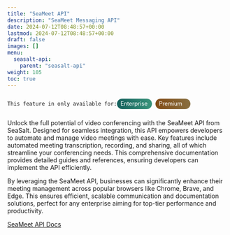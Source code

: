 ```yaml
---
title: "SeaMeet API"
description: "SeaMeet Messaging API"
date: 2024-07-12T08:48:57+00:00
lastmod: 2024-07-12T08:48:57+00:00
draft: false
images: []
menu:
  seasalt-api:
    parent: "seasalt-api"
weight: 105
toc: true
---
```


<div style="display: flex; align-self: flex-end; align-items: baseline">

` This feature in only available for: `
   <div style="border-radius: 30%; 
    background: linear-gradient(90deg, #135f5c, #3a947b); 
    width: 5rem; 
    color: #ffffff; 
    padding: calc(min(100vw, 1366px)* 0.00439) calc(min(100vw, 1366px)* 0.00878);
    border-radius: calc(min(100vw, 1366px)* 0.01464);
    display: block;
    unicode-bidi: isolate;
    box-sizing: border-box;
   font-size: .8rem;
    align-content: center;
   ">
   <div>Enterprise</div>
</div>
<div style="border-radius: 30%; 
    background: linear-gradient(90deg,#824a14,#886f40);
    width: 5rem; 
    color: #ffffff; 
    padding: calc(min(100vw, 1366px)* 0.00439) calc(min(100vw, 1366px)* 0.00878);
    border-radius: calc(min(100vw, 1366px)* 0.01464);
    display: block;
    unicode-bidi: isolate;
    box-sizing: border-box;
   font-size: .8rem;
   margin-left: .5rem;
        align-content: center;
   ">
   <div>Premium</div>
</div>
</div>

Unlock the full potential of video conferencing with the SeaMeet API from SeaSalt. Designed for seamless integration, this API empowers developers to automate and manage video meetings with ease. Key features include automated meeting transcription, recording, and sharing, all of which streamline your conferencing needs. This comprehensive documentation provides detailed guides and references, ensuring developers can implement the API efficiently.

By leveraging the SeaMeet API, businesses can significantly enhance their meeting management across popular browsers like Chrome, Brave, and Edge. This ensures efficient, scalable communication and documentation solutions, perfect for any enterprise aiming for top-tier performance and productivity.

<div class="row justify-content-center">
    <div class="col-lg-9 col-xl-8 text-center">
        <p class="lead"></p>
        <a class="btn btn-primary btn-lg px-4 mb-2" href="https://meet.seasalt.ai/seameet-api/redoc" role="button" target="_blank" rel="noopener noreferrer">SeaMeet API Docs</a>
    </div>
</div>

